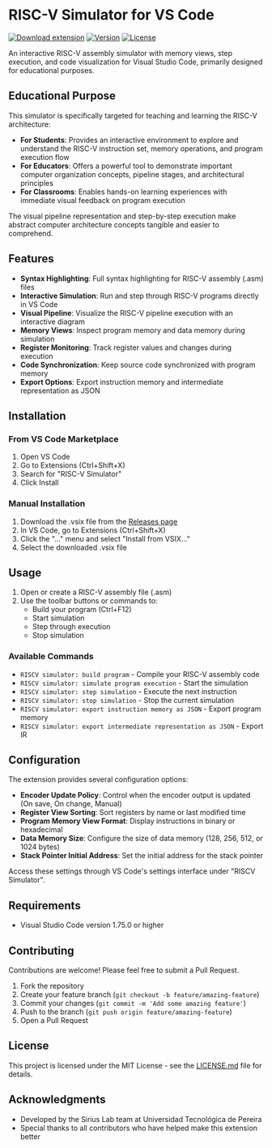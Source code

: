 # RISC-V Simulator for VS Code

[![Download extension](https://img.shields.io/badge/Download-.vsix-blue?style=for-the-badge&logo=visualstudiocode)](https://github.com/LabSirius/RiscVSiriusStudio/releases/download/v0.0.4/rv-simulator-0.0.4.vsix)
[![Version](https://img.shields.io/badge/version-0.0.2-green?style=for-the-badge)](https://github.com/LabSirius/RiscVSiriusStudio/releases)
[![License](https://img.shields.io/badge/license-MIT-orange?style=for-the-badge)](LICENSE.md)

An interactive RISC-V assembly simulator with memory views, step execution, and code visualization for Visual Studio Code, primarily designed for educational purposes.

## Educational Purpose

This simulator is specifically targeted for teaching and learning the RISC-V architecture:

- **For Students**: Provides an interactive environment to explore and understand the RISC-V instruction set, memory operations, and program execution flow
- **For Educators**: Offers a powerful tool to demonstrate important computer organization concepts, pipeline stages, and architectural principles
- **For Classrooms**: Enables hands-on learning experiences with immediate visual feedback on program execution

The visual pipeline representation and step-by-step execution make abstract computer architecture concepts tangible and easier to comprehend.

## Features

- **Syntax Highlighting**: Full syntax highlighting for RISC-V assembly (.asm) files
- **Interactive Simulation**: Run and step through RISC-V programs directly in VS Code
- **Visual Pipeline**: Visualize the RISC-V pipeline execution with an interactive diagram
- **Memory Views**: Inspect program memory and data memory during simulation
- **Register Monitoring**: Track register values and changes during execution
- **Code Synchronization**: Keep source code synchronized with program memory
- **Export Options**: Export instruction memory and intermediate representation as JSON

## Installation

### From VS Code Marketplace
1. Open VS Code
2. Go to Extensions (Ctrl+Shift+X)
3. Search for "RISC-V Simulator"
4. Click Install

### Manual Installation
1. Download the .vsix file from the [Releases page](https://github.com/LabSirius/RiscVSiriusStudio/releases)
2. In VS Code, go to Extensions (Ctrl+Shift+X)
3. Click the "..." menu and select "Install from VSIX..."
4. Select the downloaded .vsix file

## Usage

1. Open or create a RISC-V assembly file (.asm)
2. Use the toolbar buttons or commands to:
   - Build your program (Ctrl+F12)
   - Start simulation
   - Step through execution
   - Stop simulation

### Available Commands

- `RISCV simulator: build program` - Compile your RISC-V assembly code
- `RISCV simulator: simulate program execution` - Start the simulation
- `RISCV simulator: step simulation` - Execute the next instruction
- `RISCV simulator: stop simulation` - Stop the current simulation
- `RISCV simulator: export instruction memory as JSON` - Export program memory
- `RISCV simulator: export intermediate representation as JSON` - Export IR

## Configuration

The extension provides several configuration options:

- **Encoder Update Policy**: Control when the encoder output is updated (On save, On change, Manual)
- **Register View Sorting**: Sort registers by name or last modified time
- **Program Memory View Format**: Display instructions in binary or hexadecimal
- **Data Memory Size**: Configure the size of data memory (128, 256, 512, or 1024 bytes)
- **Stack Pointer Initial Address**: Set the initial address for the stack pointer

Access these settings through VS Code's settings interface under "RISCV Simulator".

## Requirements

- Visual Studio Code version 1.75.0 or higher

## Contributing

Contributions are welcome! Please feel free to submit a Pull Request.

1. Fork the repository
2. Create your feature branch (`git checkout -b feature/amazing-feature`)
3. Commit your changes (`git commit -m 'Add some amazing feature'`)
4. Push to the branch (`git push origin feature/amazing-feature`)
5. Open a Pull Request

## License

This project is licensed under the MIT License - see the [LICENSE.md](LICENSE.md) file for details.

## Acknowledgments

- Developed by the Sirius Lab team at Universidad Tecnológica de Pereira
- Special thanks to all contributors who have helped make this extension better
